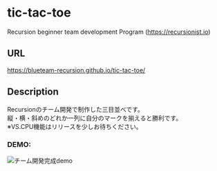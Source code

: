 # tic-tac-toe
Recursion beginner team development Program
(https://recursionist.io)

## URL
 https://blueteam-recursion.github.io/tic-tac-toe/
 
## Description
Recursionのチーム開発で制作した三目並べです。  
縦・横・斜めのどれか一列に自分のマークを揃えると勝利です。  
※VS.CPU機能はリリースを少しお待ちください。
### DEMO:

![チーム開発完成demo](https://user-images.githubusercontent.com/50824776/198837768-b29ff710-fb12-4d4c-944f-2f9d8c21a553.gif)
